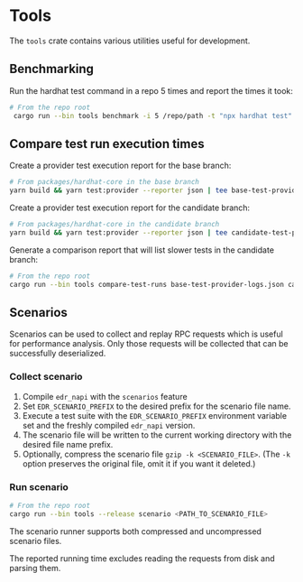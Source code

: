 # Tools

The `tools` crate contains various utilities useful for development.

## Benchmarking

Run the hardhat test command in a repo 5 times and report the times it took:

```bash
# From the repo root
 cargo run --bin tools benchmark -i 5 /repo/path -t "npx hardhat test"
```

## Compare test run execution times

Create a provider test execution report for the base branch:

```bash
# From packages/hardhat-core in the base branch
yarn build && yarn test:provider --reporter json | tee base-test-provider-logs.json
```

Create a provider test execution report for the candidate branch:

```bash
# From packages/hardhat-core in the candidate branch
yarn build && yarn test:provider --reporter json | tee candidate-test-provider-logs.json
```

Generate a comparison report that will list slower tests in the candidate branch:

```bash
# From the repo root
cargo run --bin tools compare-test-runs base-test-provider-logs.json candidate-test-provider-logs.json > comparisions.txt
```

## Scenarios

Scenarios can be used to collect and replay RPC requests which is useful for performance analysis.
Only those requests will be collected that can be successfully deserialized.

### Collect scenario

1. Compile `edr_napi` with the `scenarios` feature
2. Set `EDR_SCENARIO_PREFIX` to the desired prefix for the scenario file name.
3. Execute a test suite with the `EDR_SCENARIO_PREFIX` environment variable set and the freshly compiled `edr_napi` version.
4. The scenario file will be written to the current working directory with the desired file name prefix.
5. Optionally, compress the scenario file `gzip -k <SCENARIO_FILE>`. (The `-k` option preserves the original file, omit it if you want it deleted.)

### Run scenario

```bash
# From the repo root
cargo run --bin tools --release scenario <PATH_TO_SCENARIO_FILE>
```

The scenario runner supports both compressed and uncompressed scenario files.

The reported running time excludes reading the requests from disk and parsing them.

